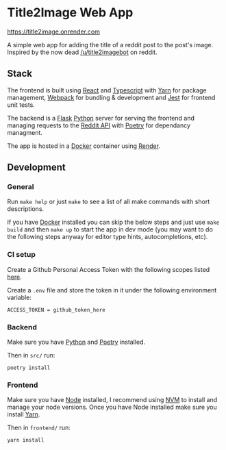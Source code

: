 # Title2Image Web App

https://title2image.onrender.com

A simple web app for adding the title of a reddit post to the post's image. Inspired by the now dead [/u/title2imagebot](https://github.com/calicocatalyst/titletoimagebot) on reddit.

## Stack

The frontend is built using [React](https://reactjs.org/) and [Typescript](https://www.typescriptlang.org/) with [Yarn](https://classic.yarnpkg.com/lang/en/) for package management, [Webpack](https://webpack.js.org/) for bundling & development and [Jest](https://jestjs.io/) for frontend unit tests.

The backend is a [Flask](https://flask.palletsprojects.com/en/2.2.x/) [Python](https://www.python.org/)  server for serving the frontend and managing requests to the [Reddit API](https://github.com/reddit-archive/reddit/wiki/API) with [Poetry](https://python-poetry.org/) for dependancy managment.

The app is hosted in a [Docker](https://docs.docker.com/) container using [Render](https://render.com/).

## Development

### General

Run `make help` or just `make` to see a list of all make commands with short descriptions.

If you have [Docker](https://docs.docker.com/) installed you can skip the below steps and just use `make build` and then `make up` to start the app in dev mode (you may want to do the following steps anyway for editor type hints, autocompletions, etc).

### CI setup

Create a Github Personal Access Token with the following scopes listed [here](https://github.com/myoung34/docker-github-actions-runner/wiki/Usage#token-scope).

Create a `.env` file and store the token in it under the following environment variable:

`ACCESS_TOKEN = github_token_here`

### Backend

Make sure you have [Python](https://www.python.org/) and [Poetry](https://python-poetry.org/) installed.

Then in `src/` run:

`poetry install`

### Frontend

Make sure you have [Node](https://nodejs.org/en) installed, I recommend using [NVM](https://github.com/nvm-sh/nvm#installing-and-updating) to install and manage your node versions. Once you have Node installed make sure you install [Yarn](https://classic.yarnpkg.com/lang/en/).

Then in `frontend/` run:

`yarn install`
